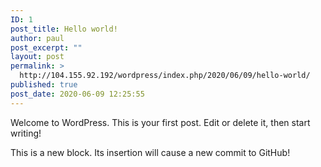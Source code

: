 ```yaml
---
ID: 1
post_title: Hello world!
author: paul
post_excerpt: ""
layout: post
permalink: >
  http://104.155.92.192/wordpress/index.php/2020/06/09/hello-world/
published: true
post_date: 2020-06-09 12:25:55
---
```

<!-- wp:paragraph -->
<p>Welcome to WordPress. This is your first post. Edit or delete it, then start writing!</p>
<!-- /wp:paragraph -->

<!-- wp:paragraph -->
<p>This is a new block. Its insertion will cause a new commit to GitHub!</p>
<!-- /wp:paragraph -->